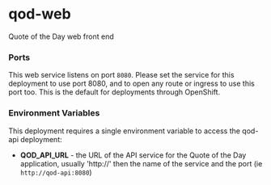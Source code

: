 # qod-web

Quote of the Day web front end

### Ports
This web service listens on port `8080`. Please set the service for this deployment to use port 8080, and to open any route or ingress to use this port too. This is the default for deployments through OpenShift.

### Environment Variables
This deployment requires a single environment variable to access the qod-api deployment:
- **QOD_API_URL** - the URL of the API service for the Quote of the Day application, usually 'http://' then the name of the service and the port (ie `http://qod-api:8080`)
